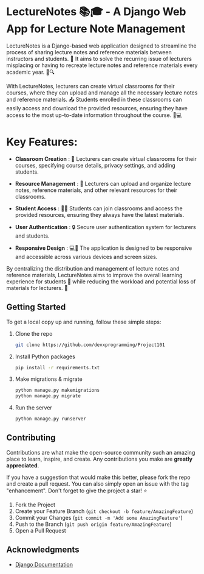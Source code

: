 # LectureNotes 📚🎓 - A Django Web App for Lecture Note Management

LectureNotes is a Django-based web application designed to streamline the process of sharing lecture notes and reference materials between instructors and students. 🔄 It aims to solve the recurring issue of lecturers misplacing or having to recreate lecture notes and reference materials every academic year. 🚫🔍

With LectureNotes, lecturers can create virtual classrooms for their courses, where they can upload and manage all the necessary lecture notes and reference materials. 📤 Students enrolled in these classrooms can easily access and download the provided resources, ensuring they have access to the most up-to-date information throughout the course. 📂💻

# Key Features:

- **Classroom Creation** : 🏫 Lecturers can create virtual classrooms for their courses, specifying course details, privacy settings, and adding students.

- **Resource Management** : 📁 Lecturers can upload and organize lecture notes, reference materials, and other relevant resources for their classrooms.

- **Student Access** : 👩‍🎓 Students can join classrooms and access the provided resources, ensuring they always have the latest materials.

- **User Authentication** : 🔒 Secure user authentication system for lecturers and students.

- **Responsive Design** : 💻📱 The application is designed to be responsive and accessible across various devices and screen sizes.

By centralizing the distribution and management of lecture notes and reference materials, 
LectureNotes aims to improve the overall learning experience for students 🙌 while reducing the workload and potential loss of materials for lecturers. 💪

## Getting Started

To get a local copy up and running, follow these simple steps:

1. Clone the repo
   ```sh
   git clone https://github.com/devxprogramming/Project101
   ```
2. Install Python packages
   ```sh
   pip install -r requirements.txt
   ```
3. Make migrations & migrate
   ```sh
   python manage.py makemigrations
   python manage.py migrate
   ```
4. Run the server
   ```sh
   python manage.py runserver
   ```

## Contributing

Contributions are what make the open-source community such an amazing place to learn, inspire, and create. Any contributions you make are **greatly appreciated**.

If you have a suggestion that would make this better, please fork the repo and create a pull request. You can also simply open an issue with the tag "enhancement".
Don't forget to give the project a star! ⭐️

1. Fork the Project
2. Create your Feature Branch (`git checkout -b feature/AmazingFeature`)
3. Commit your Changes (`git commit -m 'Add some AmazingFeature'`)
4. Push to the Branch (`git push origin feature/AmazingFeature`)
5. Open a Pull Request

## Acknowledgments

* [Django Documentation](https://docs.djangoproject.com/)
